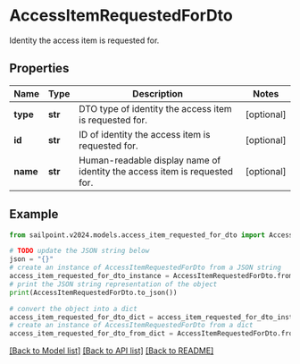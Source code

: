 # AccessItemRequestedForDto

Identity the access item is requested for.

## Properties

Name | Type | Description | Notes
------------ | ------------- | ------------- | -------------
**type** | **str** | DTO type of identity the access item is requested for. | [optional] 
**id** | **str** | ID of identity the access item is requested for. | [optional] 
**name** | **str** | Human-readable display name of identity the access item is requested for. | [optional] 

## Example

```python
from sailpoint.v2024.models.access_item_requested_for_dto import AccessItemRequestedForDto

# TODO update the JSON string below
json = "{}"
# create an instance of AccessItemRequestedForDto from a JSON string
access_item_requested_for_dto_instance = AccessItemRequestedForDto.from_json(json)
# print the JSON string representation of the object
print(AccessItemRequestedForDto.to_json())

# convert the object into a dict
access_item_requested_for_dto_dict = access_item_requested_for_dto_instance.to_dict()
# create an instance of AccessItemRequestedForDto from a dict
access_item_requested_for_dto_from_dict = AccessItemRequestedForDto.from_dict(access_item_requested_for_dto_dict)
```
[[Back to Model list]](../README.md#documentation-for-models) [[Back to API list]](../README.md#documentation-for-api-endpoints) [[Back to README]](../README.md)



